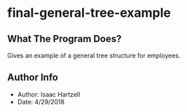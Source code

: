 # final-general-tree-example

## What The Program Does?
Gives an example of a general tree structure for employees.

## Author Info
- Author: Isaac Hartzell
- Date: 4/29/2018
